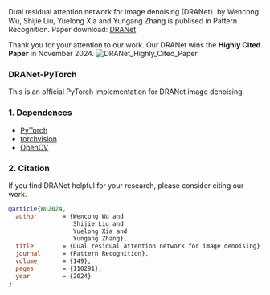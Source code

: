 Dual residual attention network for image denoising (DRANet）by Wencong Wu, Shijie Liu, Yuelong Xia and Yungang Zhang is publised in Pattern Recognition. Paper download: [DRANet](https://www.sciencedirect.com/science/article/abs/pii/S0031320324000426)

Thank you for your attention to our work. Our DRANet wins the **Highly Cited Paper** in November 2024.
![DRANet_Highly_Cited_Paper](https://github.com/user-attachments/assets/e3454761-b425-46bd-9981-d0e8e626118c)


### DRANet-PyTorch

This is an official PyTorch implementation for DRANet image denoising.

### 1. Dependences
* [PyTorch](http://pytorch.org/)
* [torchvision](https://github.com/pytorch/vision)
* [OpenCV](https://pypi.org/project/opencv-python/)

### 2. Citation
If you find DRANet helpful for your research, please consider citing our work.
```BibTex
@article{Wu2024,
  author       = {Wencong Wu and
                  Shijie Liu and
                  Yuelong Xia and
                  Yungang Zhang},
  title        = {Dual residual attention network for image denoising},
  journal      = {Pattern Recognition},
  volume       = {149},
  pages        = {110291},
  year         = {2024}
}
```


